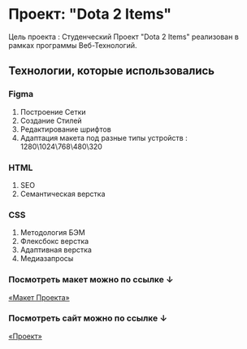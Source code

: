 # Проект: "Dota 2 Items"

Цель проекта : Студенческий Проект "Dota 2 Items" реализован в рамках программы Веб-Технологий.

## Технологии, которые использовались

### Figma

1. Построение Сетки
2. Создание Стилей
3. Редактирование шрифтов
4. Адаптация макета под разные типы устройств : 1280\1024\768\480\320

### HTML

1. SEO
2. Семантическая верстка

### CSS

1. Методология БЭМ
2. Флексбокс верстка
3. Адаптивная верстка
4. Медиазапросы

### Посмотреть макет можно по ссылке ↓

[«Макет Проекта»](https://www.figma.com/file/oa3zRQ3hG2EJNFJef5xKPT/Untitled?node-id=1%3A308&t=RO6lXts9C881hCDo-0)


### Посмотреть сайт можно по ссылке ↓

[«Проект»](...)

